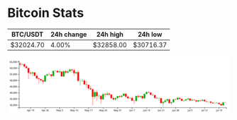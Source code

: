 # Bitcoin Stats

BTC/USDT|24h change|24h high|24h low|
|---|---|---|---|
|$32024.70|4.00%|$32858.00|$30716.37|

<img src="./chart.svg">
